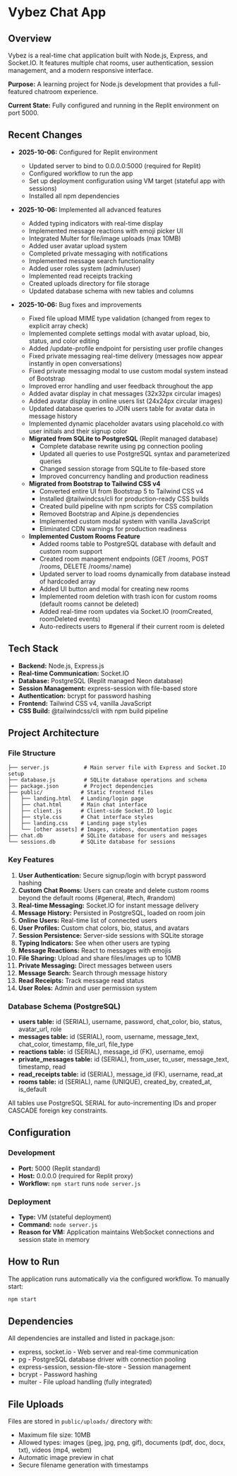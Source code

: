# Vybez Chat App

## Overview
Vybez is a real-time chat application built with Node.js, Express, and Socket.IO. It features multiple chat rooms, user authentication, session management, and a modern responsive interface.

**Purpose:** A learning project for Node.js development that provides a full-featured chatroom experience.

**Current State:** Fully configured and running in the Replit environment on port 5000.

## Recent Changes
- **2025-10-06:** Configured for Replit environment
  - Updated server to bind to 0.0.0.0:5000 (required for Replit)
  - Configured workflow to run the app
  - Set up deployment configuration using VM target (stateful app with sessions)
  - Installed all npm dependencies

- **2025-10-06:** Implemented all advanced features
  - Added typing indicators with real-time display
  - Implemented message reactions with emoji picker UI
  - Integrated Multer for file/image uploads (max 10MB)
  - Added user avatar upload system
  - Completed private messaging with notifications
  - Implemented message search functionality
  - Added user roles system (admin/user)
  - Implemented read receipts tracking
  - Created uploads directory for file storage
  - Updated database schema with new tables and columns

- **2025-10-06:** Bug fixes and improvements
  - Fixed file upload MIME type validation (changed from regex to explicit array check)
  - Implemented complete settings modal with avatar upload, bio, status, and color editing
  - Added /update-profile endpoint for persisting user profile changes
  - Fixed private messaging real-time delivery (messages now appear instantly in open conversations)
  - Fixed private messaging modal to use custom modal system instead of Bootstrap
  - Improved error handling and user feedback throughout the app
  - Added avatar display in chat messages (32x32px circular images)
  - Added avatar display in online users list (24x24px circular images)
  - Updated database queries to JOIN users table for avatar data in message history
  - Implemented dynamic placeholder avatars using placehold.co with user initials and their signup color
  - **Migrated from SQLite to PostgreSQL** (Replit managed database)
    - Complete database rewrite using pg connection pooling
    - Updated all queries to use PostgreSQL syntax and parameterized queries
    - Changed session storage from SQLite to file-based store
    - Improved concurrency handling and production readiness
  - **Migrated from Bootstrap to Tailwind CSS v4**
    - Converted entire UI from Bootstrap 5 to Tailwind CSS v4
    - Installed @tailwindcss/cli for production-ready CSS builds
    - Created build pipeline with npm scripts for CSS compilation
    - Removed Bootstrap and Alpine.js dependencies
    - Implemented custom modal system with vanilla JavaScript
    - Eliminated CDN warnings for production readiness
  - **Implemented Custom Rooms Feature**
    - Added rooms table to PostgreSQL database with default and custom room support
    - Created room management endpoints (GET /rooms, POST /rooms, DELETE /rooms/:name)
    - Updated server to load rooms dynamically from database instead of hardcoded array
    - Added UI button and modal for creating new rooms
    - Implemented room deletion with trash icon for custom rooms (default rooms cannot be deleted)
    - Added real-time room updates via Socket.IO (roomCreated, roomDeleted events)
    - Auto-redirects users to #general if their current room is deleted

## Tech Stack
- **Backend:** Node.js, Express.js
- **Real-time Communication:** Socket.IO
- **Database:** PostgreSQL (Replit managed Neon database)
- **Session Management:** express-session with file-based store
- **Authentication:** bcrypt for password hashing
- **Frontend:** Tailwind CSS v4, vanilla JavaScript
- **CSS Build:** @tailwindcss/cli with npm build pipeline

## Project Architecture

### File Structure
```
├── server.js           # Main server file with Express and Socket.IO setup
├── database.js         # SQLite database operations and schema
├── package.json        # Project dependencies
├── public/            # Static frontend files
│   ├── landing.html   # Landing/login page
│   ├── chat.html      # Main chat interface
│   ├── client.js      # Client-side Socket.IO logic
│   ├── style.css      # Chat interface styles
│   ├── landing.css    # Landing page styles
│   └── [other assets] # Images, videos, documentation pages
├── chat.db            # SQLite database for users and messages
└── sessions.db        # SQLite database for sessions
```

### Key Features
1. **User Authentication:** Secure signup/login with bcrypt password hashing
2. **Custom Chat Rooms:** Users can create and delete custom rooms beyond the default rooms (#general, #tech, #random)
3. **Real-time Messaging:** Socket.IO for instant message delivery
4. **Message History:** Persisted in PostgreSQL, loaded on room join
5. **Online Users:** Real-time list of connected users
6. **User Profiles:** Custom chat colors, bio, status, and avatars
7. **Session Persistence:** Server-side sessions with SQLite storage
8. **Typing Indicators:** See when other users are typing
9. **Message Reactions:** React to messages with emojis
10. **File Sharing:** Upload and share files/images up to 10MB
11. **Private Messaging:** Direct messages between users
12. **Message Search:** Search through message history
13. **Read Receipts:** Track message read status
14. **User Roles:** Admin and user permission system

### Database Schema (PostgreSQL)
- **users table:** id (SERIAL), username, password, chat_color, bio, status, avatar_url, role
- **messages table:** id (SERIAL), room, username, message_text, chat_color, timestamp, file_url, file_type
- **reactions table:** id (SERIAL), message_id (FK), username, emoji
- **private_messages table:** id (SERIAL), from_user, to_user, message_text, timestamp, read
- **read_receipts table:** id (SERIAL), message_id (FK), username, read_at
- **rooms table:** id (SERIAL), name (UNIQUE), created_by, created_at, is_default

All tables use PostgreSQL SERIAL for auto-incrementing IDs and proper CASCADE foreign key constraints.

## Configuration

### Development
- **Port:** 5000 (Replit standard)
- **Host:** 0.0.0.0 (required for Replit proxy)
- **Workflow:** `npm start` runs `node server.js`

### Deployment
- **Type:** VM (stateful deployment)
- **Command:** `node server.js`
- **Reason for VM:** Application maintains WebSocket connections and session state in memory

## How to Run
The application runs automatically via the configured workflow. To manually start:
```bash
npm start
```

## Dependencies
All dependencies are installed and listed in package.json:
- express, socket.io - Web server and real-time communication
- pg - PostgreSQL database driver with connection pooling
- express-session, session-file-store - Session management
- bcrypt - Password hashing
- multer - File upload handling (fully integrated)

## File Uploads
Files are stored in `public/uploads/` directory with:
- Maximum file size: 10MB
- Allowed types: images (jpeg, jpg, png, gif), documents (pdf, doc, docx, txt), videos (mp4, webm)
- Automatic image preview in chat
- Secure filename generation with timestamps
